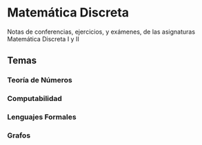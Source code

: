 # Matemática Discreta
Notas de conferencias, ejercicios, y exámenes, de las asignaturas Matemática Discreta I y II

## Temas

### Teoría de Números

### Computabilidad

### Lenguajes Formales

### Grafos
